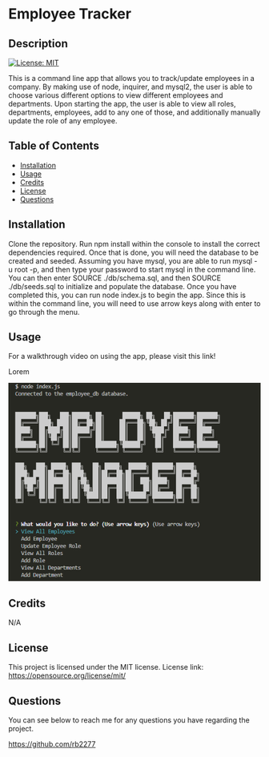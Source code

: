  # Employee Tracker

## Description

[![License: MIT](https://img.shields.io/badge/License-MIT-yellow.svg)](https://opensource.org/licenses/MIT)

This is a command line app that allows you to track/update employees in a company. By making use of node, inquirer, and mysql2, the user is able to choose various different options to view different employees and departments. Upon starting the app, the user is able to view all roles, departments, employees, add to any one of those, and additionally manually update the role of any employee.

## Table of Contents

- [Installation](#installation)
- [Usage](#usage)
- [Credits](#credits)
- [License](#license)
- [Questions](#questions)

## Installation

Clone the repository. Run npm install within the console to install the correct dependencies required. Once that is done, you will need the database to be created and seeded. Assuming you have mysql, you are able to run mysql -u root -p, and then type your password to start mysql in the command line. You can then enter SOURCE ./db/schema.sql, and then  SOURCE ./db/seeds.sql to initialize and populate the database. Once you have completed this, you can run node index.js to begin the app. Since this is within the command line, you will need to use arrow keys along with enter to go through the menu.

## Usage

For a walkthrough video on using the app, please visit this link! 

Lorem

![Example Image of the site](./assets/images/exampleimage.png)

## Credits

N/A

## License

This project is licensed under the MIT license. License link: https://opensource.org/license/mit/

## Questions

You can see below to reach me for any questions you have regarding the project.

https://github.com/rb2277



